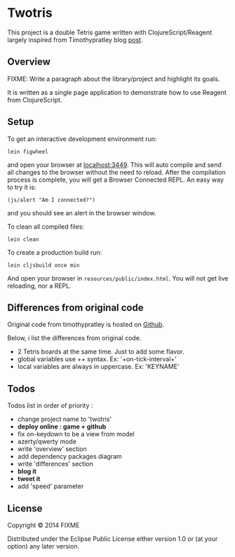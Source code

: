 # Twotris

This project is a double Tetris game written with ClojureScript/Reagent largely inspired from Timothypratley blog [post](http://timothypratley.blogspot.fr).

## Overview

FIXME: Write a paragraph about the library/project and highlight its goals.

It is written as a single page application to demonstrate how to use Reagent from ClojureScript.

## Setup

To get an interactive development environment run:

    lein figwheel

and open your browser at [localhost:3449](http://localhost:3449/).
This will auto compile and send all changes to the browser without the
need to reload. After the compilation process is complete, you will
get a Browser Connected REPL. An easy way to try it is:

    (js/alert "Am I connected?")

and you should see an alert in the browser window.

To clean all compiled files:

    lein clean

To create a production build run:

    lein cljsbuild once min

And open your browser in `resources/public/index.html`. You will not
get live reloading, nor a REPL.

## Differences from original code

Original code from timothypratley is hosted on [Github](https://github.com/timothypratley/tetris).

Below, i list the differences from original code.

- 2 Tetris boards at the same time. Just to add some flavor. 
- global variables use ++ syntax. Ex: '+on-tick-interval+'
- local variables are always in uppercase. Ex: 'KEYNAME'


## Todos

Todos list in order of priority :

- change project name to 'twotris'
- **deploy online : game + github**
- fix on-keydown to be a view from model
- azerty/qwerty mode
- write 'overview' section
- add dependency packages diagram
- write 'differences' section
- **blog it**
- **tweet it**
- add 'speed' parameter



## License

Copyright © 2014 FIXME

Distributed under the Eclipse Public License either version 1.0 or (at your option) any later version.
